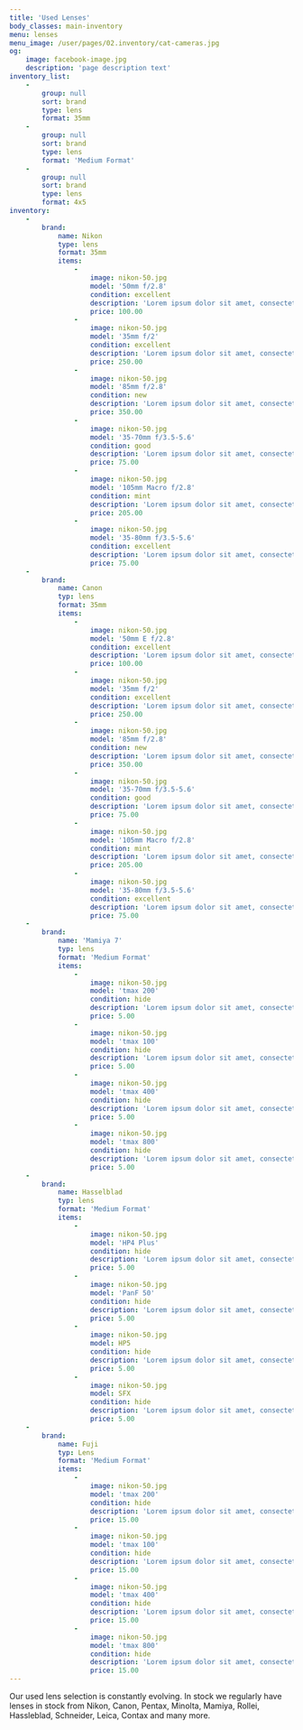 ```yaml
---
title: 'Used Lenses'
body_classes: main-inventory
menu: lenses
menu_image: /user/pages/02.inventory/cat-cameras.jpg
og:
    image: facebook-image.jpg
    description: 'page description text'
inventory_list:
    -
        group: null
        sort: brand
        type: lens
        format: 35mm
    -
        group: null
        sort: brand
        type: lens
        format: 'Medium Format'
    -
        group: null
        sort: brand
        type: lens
        format: 4x5
inventory:
    -
        brand:
            name: Nikon
            type: lens
            format: 35mm
            items:
                -
                    image: nikon-50.jpg
                    model: '50mm f/2.8'
                    condition: excellent
                    description: 'Lorem ipsum dolor sit amet, consectetur adipiscing elit. Donec consequat suscipit ante pellentesque aliquam. Maecenas sagittis tellus vel leo pellentesque cursus.'
                    price: 100.00
                -
                    image: nikon-50.jpg
                    model: '35mm f/2'
                    condition: excellent
                    description: 'Lorem ipsum dolor sit amet, consectetur adipiscing elit. Donec consequat suscipit ante pellentesque aliquam. Maecenas sagittis tellus vel leo pellentesque cursus.'
                    price: 250.00
                -
                    image: nikon-50.jpg
                    model: '85mm f/2.8'
                    condition: new
                    description: 'Lorem ipsum dolor sit amet, consectetur adipiscing elit. Donec consequat suscipit ante pellentesque aliquam. Maecenas sagittis tellus vel leo pellentesque cursus.'
                    price: 350.00
                -
                    image: nikon-50.jpg
                    model: '35-70mm f/3.5-5.6'
                    condition: good
                    description: 'Lorem ipsum dolor sit amet, consectetur adipiscing elit. Donec consequat suscipit ante pellentesque aliquam. Maecenas sagittis tellus vel leo pellentesque cursus.'
                    price: 75.00
                -
                    image: nikon-50.jpg
                    model: '105mm Macro f/2.8'
                    condition: mint
                    description: 'Lorem ipsum dolor sit amet, consectetur adipiscing elit. Donec consequat suscipit ante pellentesque aliquam. Maecenas sagittis tellus vel leo pellentesque cursus.'
                    price: 205.00
                -
                    image: nikon-50.jpg
                    model: '35-80mm f/3.5-5.6'
                    condition: excellent
                    description: 'Lorem ipsum dolor sit amet, consectetur adipiscing elit. Donec consequat suscipit ante pellentesque aliquam. Maecenas sagittis tellus vel leo pellentesque cursus.'
                    price: 75.00
    -
        brand:
            name: Canon
            typ: lens
            format: 35mm
            items:
                -
                    image: nikon-50.jpg
                    model: '50mm E f/2.8'
                    condition: excellent
                    description: 'Lorem ipsum dolor sit amet, consectetur adipiscing elit. Donec consequat suscipit ante pellentesque aliquam. Maecenas sagittis tellus vel leo pellentesque cursus.'
                    price: 100.00
                -
                    image: nikon-50.jpg
                    model: '35mm f/2'
                    condition: excellent
                    description: 'Lorem ipsum dolor sit amet, consectetur adipiscing elit. Donec consequat suscipit ante pellentesque aliquam. Maecenas sagittis tellus vel leo pellentesque cursus.'
                    price: 250.00
                -
                    image: nikon-50.jpg
                    model: '85mm f/2.8'
                    condition: new
                    description: 'Lorem ipsum dolor sit amet, consectetur adipiscing elit. Donec consequat suscipit ante pellentesque aliquam. Maecenas sagittis tellus vel leo pellentesque cursus.'
                    price: 350.00
                -
                    image: nikon-50.jpg
                    model: '35-70mm f/3.5-5.6'
                    condition: good
                    description: 'Lorem ipsum dolor sit amet, consectetur adipiscing elit. Donec consequat suscipit ante pellentesque aliquam. Maecenas sagittis tellus vel leo pellentesque cursus.'
                    price: 75.00
                -
                    image: nikon-50.jpg
                    model: '105mm Macro f/2.8'
                    condition: mint
                    description: 'Lorem ipsum dolor sit amet, consectetur adipiscing elit. Donec consequat suscipit ante pellentesque aliquam. Maecenas sagittis tellus vel leo pellentesque cursus.'
                    price: 205.00
                -
                    image: nikon-50.jpg
                    model: '35-80mm f/3.5-5.6'
                    condition: excellent
                    description: 'Lorem ipsum dolor sit amet, consectetur adipiscing elit. Donec consequat suscipit ante pellentesque aliquam. Maecenas sagittis tellus vel leo pellentesque cursus.'
                    price: 75.00
    -
        brand:
            name: 'Mamiya 7'
            typ: lens
            format: 'Medium Format'
            items:
                -
                    image: nikon-50.jpg
                    model: 'tmax 200'
                    condition: hide
                    description: 'Lorem ipsum dolor sit amet, consectetur adipiscing elit. Donec consequat suscipit ante pellentesque aliquam. Maecenas sagittis tellus vel leo pellentesque cursus.'
                    price: 5.00
                -
                    image: nikon-50.jpg
                    model: 'tmax 100'
                    condition: hide
                    description: 'Lorem ipsum dolor sit amet, consectetur adipiscing elit. Donec consequat suscipit ante pellentesque aliquam. Maecenas sagittis tellus vel leo pellentesque cursus.'
                    price: 5.00
                -
                    image: nikon-50.jpg
                    model: 'tmax 400'
                    condition: hide
                    description: 'Lorem ipsum dolor sit amet, consectetur adipiscing elit. Donec consequat suscipit ante pellentesque aliquam. Maecenas sagittis tellus vel leo pellentesque cursus.'
                    price: 5.00
                -
                    image: nikon-50.jpg
                    model: 'tmax 800'
                    condition: hide
                    description: 'Lorem ipsum dolor sit amet, consectetur adipiscing elit. Donec consequat suscipit ante pellentesque aliquam. Maecenas sagittis tellus vel leo pellentesque cursus.'
                    price: 5.00
    -
        brand:
            name: Hasselblad
            typ: lens
            format: 'Medium Format'
            items:
                -
                    image: nikon-50.jpg
                    model: 'HP4 Plus'
                    condition: hide
                    description: 'Lorem ipsum dolor sit amet, consectetur adipiscing elit. Donec consequat suscipit ante pellentesque aliquam. Maecenas sagittis tellus vel leo pellentesque cursus.'
                    price: 5.00
                -
                    image: nikon-50.jpg
                    model: 'PanF 50'
                    condition: hide
                    description: 'Lorem ipsum dolor sit amet, consectetur adipiscing elit. Donec consequat suscipit ante pellentesque aliquam. Maecenas sagittis tellus vel leo pellentesque cursus.'
                    price: 5.00
                -
                    image: nikon-50.jpg
                    model: HP5
                    condition: hide
                    description: 'Lorem ipsum dolor sit amet, consectetur adipiscing elit. Donec consequat suscipit ante pellentesque aliquam. Maecenas sagittis tellus vel leo pellentesque cursus.'
                    price: 5.00
                -
                    image: nikon-50.jpg
                    model: SFX
                    condition: hide
                    description: 'Lorem ipsum dolor sit amet, consectetur adipiscing elit. Donec consequat suscipit ante pellentesque aliquam. Maecenas sagittis tellus vel leo pellentesque cursus.'
                    price: 5.00
    -
        brand:
            name: Fuji
            typ: Lens
            format: 'Medium Format'
            items:
                -
                    image: nikon-50.jpg
                    model: 'tmax 200'
                    condition: hide
                    description: 'Lorem ipsum dolor sit amet, consectetur adipiscing elit. Donec consequat suscipit ante pellentesque aliquam. Maecenas sagittis tellus vel leo pellentesque cursus.'
                    price: 15.00
                -
                    image: nikon-50.jpg
                    model: 'tmax 100'
                    condition: hide
                    description: 'Lorem ipsum dolor sit amet, consectetur adipiscing elit. Donec consequat suscipit ante pellentesque aliquam. Maecenas sagittis tellus vel leo pellentesque cursus.'
                    price: 15.00
                -
                    image: nikon-50.jpg
                    model: 'tmax 400'
                    condition: hide
                    description: 'Lorem ipsum dolor sit amet, consectetur adipiscing elit. Donec consequat suscipit ante pellentesque aliquam. Maecenas sagittis tellus vel leo pellentesque cursus.'
                    price: 15.00
                -
                    image: nikon-50.jpg
                    model: 'tmax 800'
                    condition: hide
                    description: 'Lorem ipsum dolor sit amet, consectetur adipiscing elit. Donec consequat suscipit ante pellentesque aliquam. Maecenas sagittis tellus vel leo pellentesque cursus.'
                    price: 15.00
---
```


Our used lens selection is constantly evolving. In stock we regularly have lenses in stock from Nikon, Canon, Pentax, Minolta, Mamiya, Rollei, Hassleblad, Schneider, Leica, Contax and many more.
